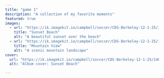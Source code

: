 ```yaml
---
title: "game 1"
description: "A collection of my favorite moments"
featured: true
images:
  - url: "https://ik.imagekit.io/campbell/soccer/CDS-Berkeley-12-1-25/14041531300_06bbf2a6d5_b.jpg?updatedAt=1755801181144"
    title: "Sunset Beach"
    alt: "A beautiful sunset over the beach"
  - url: "https://ik.imagekit.io/campbell/soccer/CDS-Berkeley-12-1-25/14041531300_06bbf2a6d5_b.jpg?updatedAt=1755801181144"
    title: "Mountain View"
    alt: "A scenic mountain landscape"
cover:
  url: "https://ik.imagekit.io/campbell/soccer/CDS-Berkeley-12-1-25/14041531300_06bbf2a6d5_b.jpg?updatedAt=1755801181144"
  alt: "Album cover: Sunset Beach"

---
```


